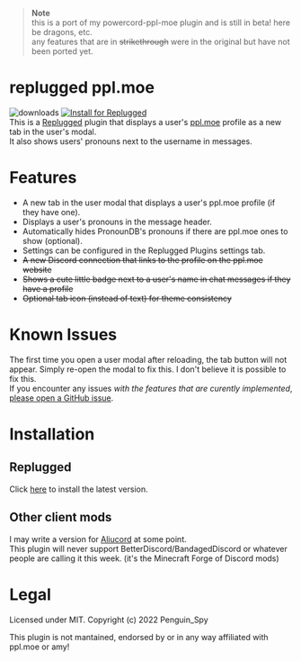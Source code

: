 > **Note**  
> this is a port of my powercord-ppl-moe plugin and is still in beta! here be dragons, etc.  
> any features that are in ~~strikethrough~~ were in the original but have not been ported yet.

# replugged ppl.moe
![downloads](https://img.shields.io/github/downloads/Penguin-Spy/replugged-ppl-moe/latest/total?color=ff69b4&logo=github) [![Install for Replugged](https://img.shields.io/badge/Replugged-Install-7289da?logo=discord&logoColor=fff)](https://replugged.dev/install?source=github&identifier=Penguin-Spy/replugged-ppl-moe)  
This is a [Replugged](https://replugged.dev/) plugin that displays a user's [ppl.moe](https://ppl.moe/) profile as a new tab in the user's modal.  
It also shows users' pronouns next to the username in messages.  

# Features
- A new tab in the user modal that displays a user's ppl.moe profile (if they have one).
- Displays a user's pronouns in the message header.
- Automatically hides PronounDB's pronouns if there are ppl.moe ones to show (optional).
- Settings can be configured in the Replugged Plugins settings tab.
- ~~A new Discord connection that links to the profile on the ppl.moe website~~
- ~~Shows a cute little badge next to a user's name in chat messages if they have a profile~~
- ~~Optional tab icon (instead of text) for theme consistency~~

# Known Issues
The first time you open a user modal after reloading, the tab button will not appear. Simply re-open the modal to fix this. I don't believe it is possible to fix this.  
If you encounter any issues *with the features that are curently implemented*, [please open a GitHub issue](https://github.com/Penguin-Spy/replugged-ppl-moe/issues).

# Installation
## Replugged
Click [here](https://replugged.dev/install?source=github&identifier=Penguin-Spy/replugged-ppl-moe) to install the latest version.

## Other client mods
I may write a version for [Aliucord](https://github.com/Aliucord/Aliucord "A Discord mod for Android") at some point.  
This plugin will never support BetterDiscord/BandagedDiscord or whatever people are calling it this week. (it's the Minecraft Forge of Discord mods)

# Legal
Licensed under MIT. Copyright (c) 2022 Penguin_Spy

This plugin is not mantained, endorsed by or in any way affiliated with ppl.moe or amy!  
